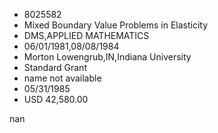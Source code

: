 
* 8025582
* Mixed Boundary Value Problems in Elasticity
* DMS,APPLIED MATHEMATICS
* 06/01/1981,08/08/1984
* Morton Lowengrub,IN,Indiana University
* Standard Grant
*   name not available
* 05/31/1985
* USD 42,580.00

nan
